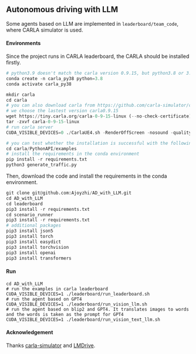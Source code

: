 ## Autonomous driving with LLM

Some agents based on LLM are implemented in `leaderboard/team_code`, where CARLA simulator is used.

#### Environments

Since the project runs in CARLA leaderboard, the CARLA should be installed firstly.

```python
# python3.9 doesn't match the carla version 0.9.15, but python3.8 or 3.7 do.
conda create -n carla_py38 python=3.8
conda activate carla_py38

mkdir carla
cd carla
# you can also download carla from https://github.com/carla-simulator/carla/blob/master/Docs/download.md
# we choose the lastest version carla0.9.15
wget https://tiny.carla.org/carla-0-9-15-linux (--no-check-certificate)
tar -zxvf carla-0-9-15-linux
# run carla server
CUDA_VISIBLE_DEVICES=0 ./CarlaUE4.sh -RenderOffScreen -nosound -quality-level=Low --world-port=2000 -opengl&

# you can test whether the installation is successful with the following commonds.
cd carla/PythonAPI/examples
# install the requirements in the conda environment
pip install -r requirements.txt
python3 generate_traffic.py
```

Then, download the code and install the requirements in the conda environment.

```python
git clone git@github.com:Ajoyzhi/AD_with_LLM.git
cd AD_with_LLM
cd leaderboard
pip3 install -r requirements.txt
cd scenario_runner
pip3 install -r requirements.txt
# additional packages
pip3 install json5
pip3 install torch
pip3 install easydict
pip3 install torchvision
pip3 install openai
pip3 install transformers
```

#### Run

```
cd AD_with_LLM
# run the examples in carla leaderboard
CUDA_VISIBLE_DEVICES=1 ./leaderboard/run_leaderboard.sh
# run the agent based on GPT4
CUDA_VISIBLE_DEVICES=1 ./leaderboard/run_vision_llm.sh
# run the agent based on blip2 and GPT4. It translates images to words and the words is taken as the prompt for GPT4 
CUDA_VISIBLE_DEVICES=1 ./leaderboard/run_vision_text_llm.sh
```

#### Acknowledgement

Thanks [carla-simulator](https://github.com/carla-simulator/carla) and [LMDrive](https://github.com/opendilab/LMDrive).

